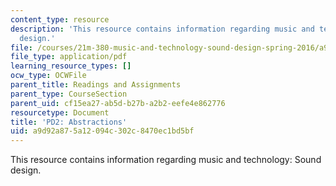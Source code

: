 ```yaml
---
content_type: resource
description: 'This resource contains information regarding music and technology: Sound
  design.'
file: /courses/21m-380-music-and-technology-sound-design-spring-2016/a9d92a875a12094c302c8470ec1bd5bf_MIT21M_380S16_assn_pd2.pdf
file_type: application/pdf
learning_resource_types: []
ocw_type: OCWFile
parent_title: Readings and Assignments
parent_type: CourseSection
parent_uid: cf15ea27-ab5d-b27b-a2b2-eefe4e862776
resourcetype: Document
title: 'PD2: Abstractions'
uid: a9d92a87-5a12-094c-302c-8470ec1bd5bf
---
```

This resource contains information regarding music and technology: Sound design.

